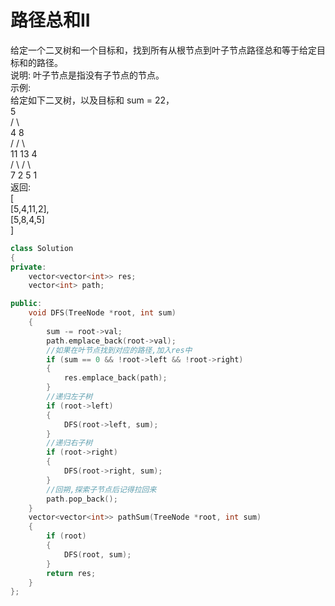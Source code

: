 # 路径总和II
给定一个二叉树和一个目标和，找到所有从根节点到叶子节点路径总和等于给定目标和的路径。<br>
说明: 叶子节点是指没有子节点的节点。<br>
示例: <br>
给定如下二叉树，以及目标和 sum = 22，<br>
              5       <br>
             / \      <br>
            4   8     <br>
           /   / \    <br>
          11  13  4   <br>
         /  \    / \  <br>
        7    2  5   1 <br>
返回: <br>
[              <br>
   [5,4,11,2], <br>
   [5,8,4,5]  <br>
]  <br>

```cpp
class Solution
{
private:
    vector<vector<int>> res;
    vector<int> path;

public:
    void DFS(TreeNode *root, int sum)
    {
        sum -= root->val;
        path.emplace_back(root->val);
        //如果在叶节点找到对应的路径,加入res中
        if (sum == 0 && !root->left && !root->right)
        {
            res.emplace_back(path);
        }
        //递归左子树
        if (root->left)
        {
            DFS(root->left, sum);
        }
        //递归右子树
        if (root->right)
        {
            DFS(root->right, sum);
        }
        //回朔,探索子节点后记得拉回来
        path.pop_back();
    }
    vector<vector<int>> pathSum(TreeNode *root, int sum)
    {
        if (root)
        {
            DFS(root, sum);
        }
        return res;
    }
};
```
